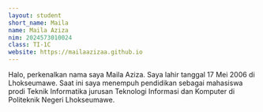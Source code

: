 ```yaml
---
layout: student
short_name: Maila
name: Maila Aziza
nim: 2024573010024
class: TI-1C
website: https://mailaazizaa.github.io
---
```

Halo, perkenalkan nama saya Maila Aziza. Saya lahir tanggal 17 Mei 2006 di Lhokseumawe. Saat ini saya menempuh pendidikan sebagai mahasiswa prodi Teknik Informatika jurusan Teknologi Informasi dan Komputer di Politeknik Negeri Lhokseumawe. 
